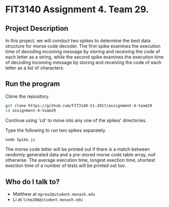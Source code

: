 # FIT3140 Assignment 4. Team 29.

## Project Description ##
In this project, we will conduct two spikes to determine the best data structure for morse code decoder. The first spike examines the execution time of decoding incoming message by storing and receiving the code of each letter as a string, while the second spike examines the execution time of decoding incoming message by storing and receiving the code of each letter as a list of characters.

## Run the program ##
Clone the repository.
```bash
git clone https://github.com/FIT3140-S1-2017/assignment-4-team29
cd assignment-4-team29
```

Continue using 'cd' to move into any one of the spikes' directories.

Type the following to run two spikes separately.
```bash
node Spike.js
```
The morse code letter will be printed out if there is a match between randomly generated data and a pre-stored morse code table array, null otherwise. The average execution time, longest exection time, shortest exection time of a number of tests will be printed out too.

## Who do I talk to? ##

* Matthew at `mgrea2@student.monash.edu`
* Li at `lche206@student.monash.edu`
